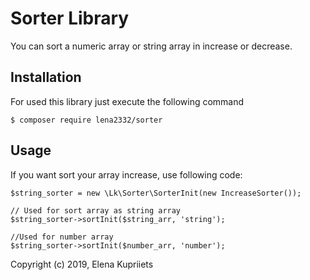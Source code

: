 Sorter Library
===============

You can sort a numeric array or string array in increase or decrease.



Installation
------------

For used this library just execute the following command

```
$ composer require lena2332/sorter
```

Usage
------------

If you want sort your array increase, use following code:

```
$string_sorter = new \Lk\Sorter\SorterInit(new IncreaseSorter());

// Used for sort array as string array
$string_sorter->sortInit($string_arr, 'string');

//Used for number array
$string_sorter->sortInit($number_arr, 'number');

```


Copyright (c) 2019, Elena Kupriiets
